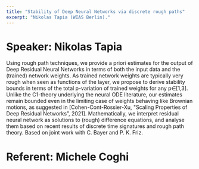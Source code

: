 ```yaml
---
title: "Stability of Deep Neural Networks via discrete rough paths"
excerpt: "Nikolas Tapia (WIAS Berlin)."
---
```


# Speaker: Nikolas Tapia

Using rough path techniques, we provide a priori estimates for the output of Deep Residual Neural Networks in terms of both the input data and the (trained) network weights. As trained network weights are typically very rough when seen as functions of the layer, we propose to derive stability bounds in terms of the total p-variation of trained weights for any p∈[1,3]. Unlike the C1-theory underlying the neural ODE literature, our estimates remain bounded even in the limiting case of weights behaving like Brownian motions, as suggested in [Cohen-Cont-Rossier-Xu, "Scaling Properties of Deep Residual Networks”, 2021]. Mathematically, we interpret residual neural network as solutions to (rough) difference equations, and analyse them based on recent results of discrete time signatures and rough path theory. Based on joint work with C. Bayer and P. K. Friz.

# Referent: Michele Coghi